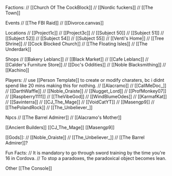 Factions:
 // [[Church Of The CockBlock]]
 // [[Nordic fuckers]]
 // [[The Town]]

Events
 // [[The FBI Raid]]
 // [[Divorce.canvas]]

Locations
 // [[Project1c]]
 // [[Project3c]]
 // [[Subject 50]]
 // [[Subject 51]]
 // [[Subject 52]]
 // [[Subject 54]]
 // [[Subject 55]]
 // [[Venti's Home]]
 // [[Tree Shrine]]
 // [[Cock Blocked Church]]
 // [[The Floating Isles]]
 // [[The Underdark]]

Shops
 // [[Bakery Leblanc]]
 // [[Black Market]]
 // [[Cafe Leblanc]]
 // [[Calder's Furniture Store]]
 // [[Doc's Oddities]]
 // [[Noble Blacksmithing]]
 // [[Kachino]]

Players: 
 // use [[Person Template]] to create or modify charaters, bc i didnt spend like 20 mins making this for nothing.
 // [[Alacramo]]
 // [[CallMeDoc_]]
 // [[DarthWaffle]]
 // [[Noble_Oraiste]]
 // [[Nugget_Lord]]
 // [[ProfMonkey07]]
 // [[Raspberry1111]]
 // [[TheVibeGod]]
 // [[WindBlumeOdes]]
 // [[KarmafKat]]
 // [[Savinterra]]
 // [[CJ_The_Mage]]
 // [[VoidCatYT]]
 // [[Masengp9]]
 // [[ThePolandRock]]
 // [[The_Unbeliever_]]

Npcs
 // [[The Barrel Admirer]]
 // [[Alacramo's Mother]]

[[Ancient Builders]]
 [[CJ_The_Mage]]
 [[Masengp9]]

[[Gods]]:
 // [[Noble_Oraiste]]
 // [[The_Unbeliever_]]
 // [[The Barrel Admirer]]?

Fun Facts:
 // It is mandatory to go through sword training by the time you're 16 in Cordova.
 // To stop a paradoxes, the paradoxical object becomes lean.


Other
 [[The Console]]